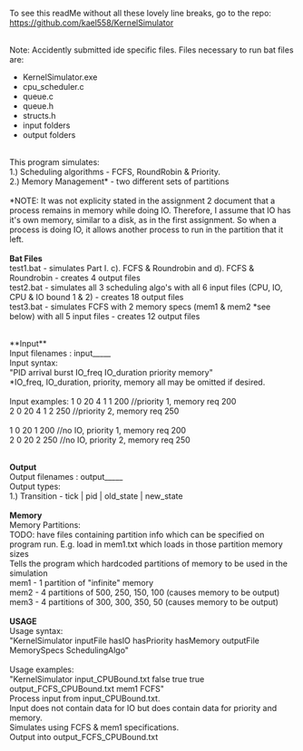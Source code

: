 To see this readMe without all these lovely line breaks, go to the repo: https://github.com/kael558/KernelSimulator <br /> <br />

Note: Accidently submitted ide specific files. Files necessary to run bat files are: <br />
* KernelSimulator.exe
* cpu_scheduler.c
* queue.c
* queue.h
* structs.h
* input folders
* output folders

<br /> This program simulates: <br />
1.) Scheduling algorithms - FCFS, RoundRobin & Priority. <br />
2.) Memory Management* - two different sets of partitions <br />
<br />
*NOTE: It was not explicity stated in the assignment 2 document that a process remains in memory while doing IO. Therefore, I assume that IO has it's own memory, similar to a disk, as in the first assignment. So when a process is doing IO, it allows another process to run in the partition that it left. <br />
<br />
**Bat Files** <br />
test1.bat - simulates Part I. c). FCFS & Roundrobin and d). FCFS & Roundrobin - creates 4 output files <br />
test2.bat - simulates all 3 scheduling algo's with all 6 input files (CPU, IO, CPU & IO bound 1 & 2) - creates 18 output files <br />
test3.bat - simulates FCFS with 2 memory specs (mem1 & mem2 *see below) with all 5 input files - creates 12 output files <br />

<br />
**Input** <br />
Input filenames : input_____ <br />
Input syntax: <br />
"PID arrival burst IO_freq IO_duration priority memory" <br />
*IO_freq, IO_duration, priority, memory all may be omitted if desired. <br />
<br />
Input examples: 
1 0 20 4 1 1 200 //priority 1, memory req 200<br />
2 0 20 4 1 2 250 //priority 2, memory req 250<br />
<br />
1 0 20 1 200 //no IO, priority 1, memory req 200<br />
2 0 20 2 250 //no IO, priority 2, memory req 250<br />
<br />

**Output** <br />
Output filenames : output_____ <br />
Output types: <br />
1.) Transition - tick | pid | old_state | new_state <br />
<br />
**Memory** <br />
Memory Partitions: <br />
TODO: have files containing partition info which can be specified on program run. E.g. load in mem1.txt which loads in those partition memory sizes<br />
Tells the program which hardcoded partitions of memory to be used in the simulation <br />
mem1 - 1 partition of "infinite" memory <br />
mem2 - 4 partitions of 500, 250, 150, 100 (causes memory to be output)<br />
mem3 - 4 partitions of 300, 300, 350, 50 (causes memory to be output)<br /> 
<br />
**USAGE** <br />
Usage syntax: <br />
"KernelSimulator inputFile hasIO hasPriority hasMemory outputFile MemorySpecs SchedulingAlgo" <br />
<br />
Usage examples: <br />
"KernelSimulator input_CPUBound.txt false true true output_FCFS_CPUBound.txt mem1 FCFS" <br />
Process input from input_CPUBound.txt. <br />
Input does not contain data for IO but does contain data for priority and memory. <br />
Simulates using FCFS & mem1 specifications. <br />
Output into output_FCFS_CPUBound.txt <br />





